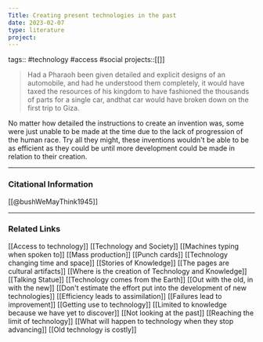 ```yaml
---
Title: Creating present technologies in the past
date: 2023-02-07
type: literature
project:
---
```

tags:: #technology #access #social
projects::[[]]


> Had a Pharaoh been given detailed and explicit designs of an automobile, and had he understood them completely, it would have taxed the resources of his kingdom to have fashioned the thousands of parts for a single car, andthat car would have broken down on the first trip to Giza.

No matter how detailed the instructions to create an invention was, some were just unable to be made at the time due to the lack of progression of the human race. Try all they might, these inventions wouldn't be able to be as efficient as they could be until more development could be made in relation to their creation.

---
### Citational Information

[[@bushWeMayThink1945]]

---

### Related Links

[[Access to technology]]
[[Technology and Society]]
[[Machines typing when spoken to]]
[[Mass production]]
[[Punch cards]]
[[Technology changing time and space]]
[[Stories of Knowledge]]
[[The pages are cultural artifacts]]
[[Where is the creation of Technology and Knowledge]]
[[Talking Statue]]
[[Technology comes from the Earth]]
[[Out with the old, in with the new]]
[[Don't estimate the effort put into the development of new technologies]]
[[Efficiency leads to assimilation]]
[[Failures lead to improvement]]
[[Getting use to technology]]
[[Limited to knowledge because we have yet to discover]]
[[Not looking at the past]]
[[Reaching the limit of technology]]
[[What will happen to technology when they stop advancing]]
[[Old technology is costly]]